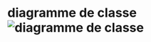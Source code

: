 # diagramme de classe![diagramme de classe](https://user-images.githubusercontent.com/116285602/213811564-bf3bf1a1-4c42-4097-845a-e45aa939e576.png)
